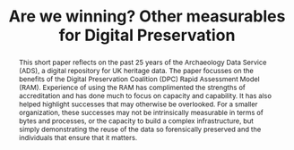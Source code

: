 ---
abstract: 'This short paper reflects on the past 25 years of the Archaeology Data
  Service (ADS), a digital repository for UK heritage data.  The paper focusses on
  the benefits of the Digital Preservation Coalition (DPC) Rapid Assessment Model
  (RAM).  Experience of using the RAM has complimented the strengths of accreditation
  and has done much to focus on capacity and capability. It has also helped highlight
  successes that may otherwise be overlooked. For a smaller organization, these successes
  may not be intrinsically measurable in terms of bytes and processes, or the capacity
  to build a complex infrastructure, but simply demonstrating the reuse of the data
  so forensically preserved and the individuals that ensure that it matters.

  '
creators:
- Evans, Tim
date: null
document_url: https://services.phaidra.univie.ac.at/api/object/o:1424951/download
grand_parent: iPRES
institutions:
- Archaeology Data Service
keywords:
- maturity modelling
- designated community
- data reuse
- capability
landing_page_url: https://phaidra.univie.ac.at/o:1424951
language: eng
layout: publication
license: CC BY 4.0 International
notes_url: null
parent: iPRES 2021
publication_type: paper
size: 359497
slides_url: null
source_name: iPRES
stream_url: null
title: Are we winning? Other measurables for Digital Preservation
year: 2021
---